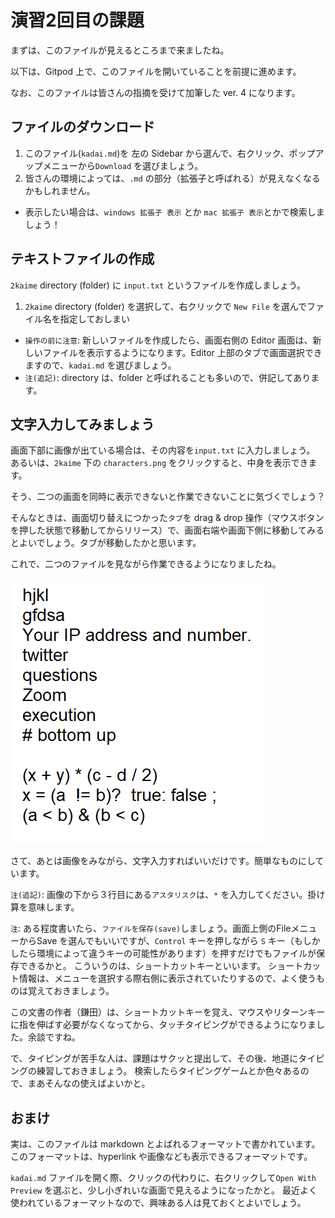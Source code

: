 # 演習2回目の課題

まずは、このファイルが見えるところまで来ましたね。

以下は、Gitpod 上で、このファイルを開いていることを前提に進めます。

なお、このファイルは皆さんの指摘を受けて加筆した ver. 4 になります。


## ファイルのダウンロード

1. このファイル(`kadai.md`)を 左の Sidebar から選んで、右クリック、ポップアップメニューから`Download` を選びましょう。
2. 皆さんの環境によっては、`.md` の部分（拡張子と呼ばれる）が見えなくなるかもしれません。
  * 表示したい場合は、`windows 拡張子 表示` とか `mac 拡張子 表示`とかで検索しましょう！

## テキストファイルの作成

`2kaime` directory (folder) に `input.txt` というファイルを作成しましょう。


1. `2kaime` directory (folder) を選択して、右クリックで `New File` を選んでファイル名を指定しておしまい

* `操作の前に注意`: 新しいファイルを作成したら、画面右側の Editor 画面は、新しいファイルを表示するようになります。Editor 上部のタブで画面選択できますので、`kadai.md` を選びましょう。
* `注(追記)`: directory は、folder と呼ばれることも多いので、併記してあります。


## 文字入力してみましょう

画面下部に画像が出ている場合は、その内容を`input.txt` に入力しましょう。
あるいは、`2kaime` 下の `characters.png` をクリックすると、中身を表示できます。

そう、二つの画面を同時に表示できないと作業できないことに気づくでしょう？

そんなときは、画面切り替えにつかった`タブ`を drag & drop 操作（マウスボタンを押した状態で移動してからリリース）で、画面右端や画面下側に移動してみるとよいでしょう。タブが移動したかと思います。

これで、二つのファイルを見ながら作業できるようになりましたね。

![characters.png](characters.png)

さて、あとは画像をみながら、文字入力すればいいだけです。簡単なものにしています。

`注(追記)`: 画像の下から３行目にある`アスタリスク`は、`*` を入力してください。掛け算を意味します。

`注`: ある程度書いたら、`ファイルを保存(save)`しましょう。画面上側のFileメニューからSave を選んでもいいですが、`Control` キーを押しながら `S` キー（もしかしたら環境によって違うキーの可能性があります）を押すだけでもファイルが保存できるかと。
こういうのは、ショートカットキーといいます。
ショートカット情報は、メニューを選択する際右側に表示されていたりするので、よく使うものは覚えておきましょう。

この文書の作者（鎌田）は、ショートカットキーを覚え、マウスやリターンキーに指を伸ばす必要がなくなってから、タッチタイピングができるようになりました。余談ですね。

で、タイピングが苦手な人は、課題はサクッと提出して、その後、地道にタイピングの練習しておきましょう。
検索したらタイピングゲームとか色々あるので、まあそんなの使えばよいかと。

## おまけ

実は、このファイルは markdown とよばれるフォーマットで書かれています。
このフォーマットは、hyperlink や画像なども表示できるフォーマットです。

`kadai.md` ファイルを開く際、クリックの代わりに、右クリックして`Open With Preview` を選ぶと、少し小ぎれいな画面で見えるようになったかと。
最近よく使われているフォーマットなので、興味ある人は見ておくとよいでしょう。

